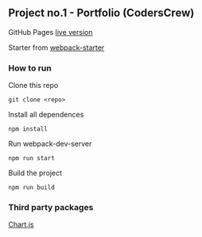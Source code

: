 ## Project no.1 - Portfolio (CodersCrew)

GitHub Pages [live version](https://marcincyboran.github.io/portfolio/)

Starter from [webpack-starter](https://github.com/wbkd/webpack-starter)

### How to run

Clone this repo
```
git clone <repo>
```

Install all dependences
```
npm install
```

Run webpack-dev-server
```
npm run start
```

Build the project
```
npm run build
```

### Third party packages
[Chart.js](https://www.chartjs.org/)
